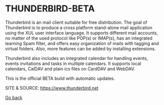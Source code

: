 # THUNDERBIRD-BETA

 Thunderbird is an mail client suitable for free distribution. 
 The goal of Thunderbird is to produce a cross platform stand-alone 
 mail application using the XUL user interface language. It supports 
 different mail accounts, no matter of the used protocol like POP(s) 
 or IMAP(s), has an integrated learning Spam filter, and offers easy 
 organization of mails with tagging and virtual folders. Also, more 
 features can be added by installing extensions.
  
 Thunderbird also includes an integrated calendar for handling events,
 events invitations and tasks in multiple calendars. It supports local 
 calendars, CalDAV and plain ics files on CardDAV and WebDAV.
  
 This is the official BETA build with automatic updates. 
 
 SITE &
 SOURCE: https://www.thunderbird.net

 [Go back](https://portable-linux-apps.github.io/apps.html)
